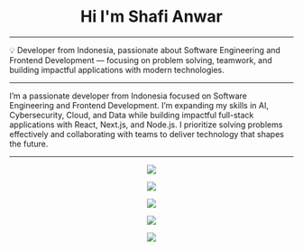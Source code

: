 <h1 align="center">Hi I'm Shafi Anwar</h1>

---

💡 Developer from Indonesia, passionate about Software Engineering and Frontend Development — focusing on problem solving, teamwork, and building impactful applications with modern technologies.

---

I’m a passionate developer from Indonesia focused on Software Engineering and Frontend Development. I’m expanding my skills in AI, Cybersecurity, Cloud, and Data while building impactful full-stack applications with React, Next.js, and Node.js. I prioritize solving problems effectively and collaborating with teams to deliver technology that shapes the future.

---

<p align="center">
  <img src="https://skillicons.dev/icons?i=html,css,js,ts,react,nextjs,redux,tailwind,bootstrap,vite" />
</p>
<p align="center">
  <img src="https://skillicons.dev/icons?i=nodejs,express,laravel,php,python,java" />
</p>
<p align="center">
  <img src="https://skillicons.dev/icons?i=mysql,postgres,mongodb,sqlite,firebase" />
</p>
<p align="center">
  <img src="https://skillicons.dev/icons?i=vercel,netlify,heroku,aws,docker" />
</p>
<p align="center">
  <img src="https://skillicons.dev/icons?i=git,github,postman,vscode,figma,linux,bash" />
</p>
